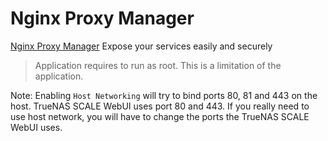 # Nginx Proxy Manager

[Nginx Proxy Manager](https://nginxproxymanager.com) Expose your services easily and securely

> Application requires to run as root. This is a limitation of the application.

Note: Enabling `Host Networking` will try to bind ports 80, 81 and 443 on the host.
TrueNAS SCALE WebUI uses port 80 and 443. If you really need to use host network,
you will have to change the ports the TrueNAS SCALE WebUI uses.
